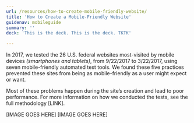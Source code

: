 ```yaml
---
url: /resources/how-to-create-mobile-friendly-website/
title: 'How to Create a Mobile-Friendly Website'
guidenav: mobileguide
summary: ''
deck: 'This is the deck. This is the deck. TKTK'

---
```


In 2017, we tested the 26 U.S. federal websites most-visited by mobile devices _(smartphones and tablets)_, from 9/22/2017 to 3/22/2017, using seven mobile-friendly automated test tools. We found these five practices prevented these sites from being as mobile-friendly as a user might expect or want.

Most of these problems happen during the site’s creation and lead to poor performance. For more information on how we conducted the tests, see the full methodology [LINK].

[IMAGE GOES HERE]
[IMAGE GOES HERE]
